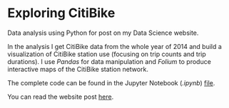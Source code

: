 # Exploring CitiBike

Data analysis using Python for post on my Data Science website.

In the analysis I get CitiBike data from the whole year
of 2014 and build a visualization of CitiBike station use
(focusing on trip counts and trip durations). I use _Pandas_ for
data manipulation and _Folium_ to produce interactive maps of the
CitiBike station network.

The complete code can be found in the Jupyter Notebook (_.ipynb_)
[file](exploring_citibike.ipynb).

You can read the website post
[here](http://luisvalesilva.github.io/datasimple/citibike.html).
